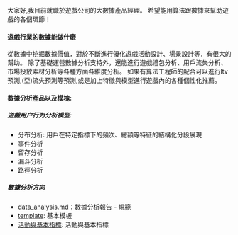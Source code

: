  大家好,我目前就職於遊戲公司的大數據產品經理。
 希望能用算法跟數據來幫助遊戲的各個環節！
 
#### 遊戲行業的數據能做什麽
從數據中挖掘數據價值，對於不斷進行優化遊戲活動設計、場景設計等，有很大的幫助。
除了基礎運營數據分析支持外，還能進行遊戲禮包分析、用戶流失分析、市場投放素材分析等各種方面各維度分析。
如果有算法工程師的配合可以進行ltv預測,(亞)流失預測等預測,或是加上特徵與模型進行遊戲內的各種個性化推薦。

#### 數據分析產品以及模塊:
##### 遊戲用户行为分析模型:
* 分布分析: 用戶在特定指標下的頻次、總額等特征的結構化分段展現
* 事件分析
* 留存分析
* 漏斗分析
* 路徑分析



##### 數據分析方向
* [data_analysis.md](https://github.com/charliefanfan/data-analysis/blob/main/data_analysis)：數據分析報告 - 規範
* [template](https://github.com/charliefanfan/data-analysis/blob/main/templat): 基本模板
* [活動與基本指標](https://github.com/charliefanfan/data-analysis/blob/main/%E6%B4%BB%E5%8B%95%E8%88%87%E5%9F%BA%E6%9C%AC%E6%8C%87%E6%A8%): 活動與基本指標
